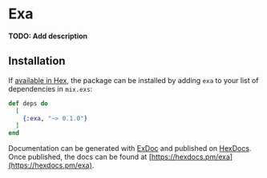 # Exa

**TODO: Add description**

## Installation

If [available in Hex](https://hex.pm/docs/publish), the package can be installed
by adding `exa` to your list of dependencies in `mix.exs`:

```elixir
def deps do
  [
    {:exa, "~> 0.1.0"}
  ]
end
```

Documentation can be generated with [ExDoc](https://github.com/elixir-lang/ex_doc)
and published on [HexDocs](https://hexdocs.pm). Once published, the docs can
be found at [https://hexdocs.pm/exa](https://hexdocs.pm/exa).

